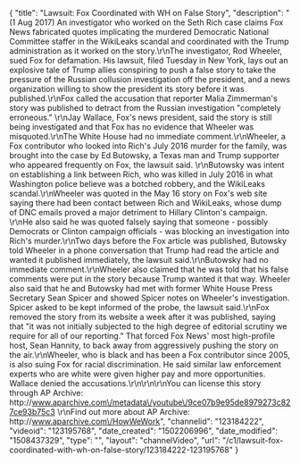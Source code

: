{
    "title": "Lawsuit: Fox Coordinated with WH on False Story",
    "description": "(1 Aug 2017) An investigator who worked on the Seth Rich case claims Fox News fabricated quotes implicating the murdered Democratic National Committee staffer in the WikiLeaks scandal and coordinated with the Trump administration as it worked on the story.\r\nThe investigator, Rod Wheeler, sued Fox for defamation. His lawsuit, filed Tuesday in New York, lays out an explosive tale of Trump allies conspiring to push a false story to take the pressure of the Russian collusion investigation off the president, and a news organization willing to show the president its story before it was published.\r\nFox called the accusation that reporter Malia Zimmerman's story was published to detract from the Russian investigation \"completely erroneous.\" \r\nJay Wallace, Fox's news president, said the story is still being investigated and that Fox has no evidence that Wheeler was misquoted.\r\nThe White House had no immediate comment.\r\nWheeler, a Fox contributor who looked into Rich's July 2016 murder for the family, was brought into the case by Ed Butowsky, a Texas man and Trump supporter who appeared frequently on Fox, the lawsuit said. \r\nButowsky was intent on establishing a link between Rich, who was killed in July 2016 in what Washington police believe was a botched robbery, and the WikiLeaks scandal.\r\nWheeler was quoted in the May 16 story on Fox's web site saying there had been contact between Rich and WikiLeaks, whose dump of DNC emails proved a major detriment to Hillary Clinton's campaign. \r\nHe also said he was quoted falsely saying that someone - possibly Democrats or Clinton campaign officials - was blocking an investigation into Rich's murder.\r\nTwo days before the Fox article was published, Butowsky told Wheeler in a phone conversation that Trump had read the article and wanted it published immediately, the lawsuit said.\r\nButowsky had no immediate comment.\r\nWheeler also claimed that he was told that his false comments were put in the story because Trump wanted it that way. Wheeler also said that he and Butowsky had met with former White House Press Secretary Sean Spicer and showed Spicer notes on Wheeler's investigation. Spicer asked to be kept informed of the probe, the lawsuit said.\r\nFox removed the story from its website a week after it was published, saying that \"it was not initially subjected to the high degree of editorial scrutiny we require for all of our reporting.\" That forced Fox News' most high-profile host, Sean Hannity, to back away from aggressively pushing the story on the air.\r\nWheeler, who is black and has been a Fox contributor since 2005, is also suing Fox for racial discrimination. He said similar law enforcement experts who are white were given higher pay and more opportunities. Wallace denied the accusations.\r\n\r\n\r\nYou can license this story through AP Archive: http:\/\/www.aparchive.com\/metadata\/youtube\/9ce07b9e95de8979273c827ce93b75c3 \r\nFind out more about AP Archive: http:\/\/www.aparchive.com\/HowWeWork",
    "channelid": "123184222",
    "videoid": "123195768",
    "date_created": "1502206996",
    "date_modified": "1508437329",
    "type": "",
    "layout": "channelVideo",
    "url": "\/c1\/lawsuit-fox-coordinated-with-wh-on-false-story\/123184222-123195768"
}